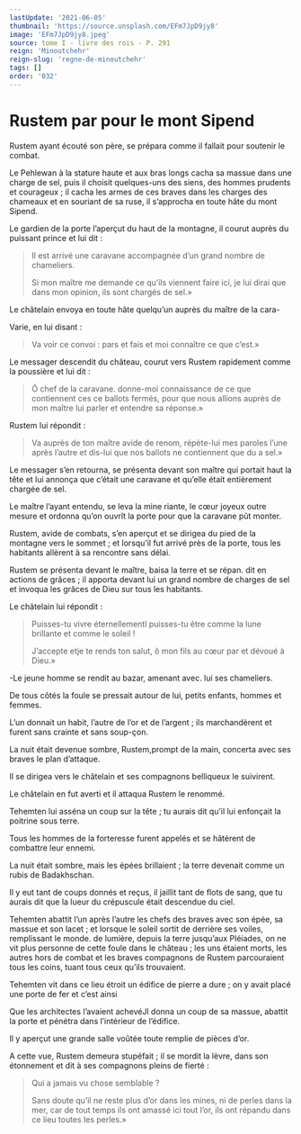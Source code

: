 ```yaml
---
lastUpdate: '2021-06-05'
thumbnail: 'https://source.unsplash.com/EFm7JpD9jy8'
image: 'EFm7JpD9jy8.jpeg'
source: tome I - livre des rois - P. 291
reign: 'Minoutchehr'
reign-slug: 'regne-de-minoutchehr'
tags: []
order: '032'
---
```


# Rustem par pour le mont Sipend

Rustem ayant écouté son père, se prépara comme il fallait pour soutenir le combat.

Le Pehlewan à la stature haute et aux bras longs cacha sa massue dans une charge de sel, puis il choisit quelques-uns des siens, des hommes prudents et courageux ; il cacha les armes de ces braves dans les charges des chameaux et en souriant de sa ruse, il s’approcha en toute hâte du mont Sipend.

Le gardien de la porte l’aperçut du haut de la montagne, il courut auprès du puissant prince et lui dit :

> Il est arrivé une caravane accompagnée d’un grand nombre de chameliers.
>
> Si mon maître me demande ce qu’ils viennent faire ici, je lui dirai que dans mon opinion, ils sont chargés de sel.»

Le châtelain envoya en toute hâte quelqu’un auprès du maître de la cara-

Varie, en lui disant :

> Va voir ce convoi : pars et fais et moi connaître ce que c’est.»

Le messager descendit du château, courut vers Rustem rapidement comme la poussière et lui dit :

> Ô chef de la caravane. donne-moi connaissance de ce que contiennent ces ce ballots fermés, pour que nous allions auprès de mon maître lui parler et entendre sa réponse.»

Rustem lui répondit :

> Va auprès de ton maître avide de renom, répète-lui mes paroles l’une après l’autre et dis-lui que nos ballots ne contiennent que du a sel.»

Le messager s’en retourna, se présenta devant son maître qui portait haut la tête et lui annonça que c’était une caravane et qu’elle était entièrement chargée de sel.

Le maître l’ayant entendu, se leva la mine riante, le cœur joyeux outre mesure et ordonna qu’on ouvrît la porte pour que la caravane pût monter.

Rustem, avide de combats, s’en aperçut et se dirigea du pied de la montagne vers le sommet ; et lorsqu’il fut arrivé près de la porte, tous les habitants allèrent à sa rencontre sans délai.

Rustem se présenta devant le maître, baisa la terre et se répan. dit en actions de grâces ; il apporta devant lui un grand nombre de charges de sel et invoqua les grâces de Dieu sur tous les habitants.

Le châtelain lui répondit :

> Puisses-tu vivre éternellementl puisses-tu être comme la lune brillante et comme le soleil !
>
> J’accepte etje te rends ton salut, ô mon fils au cœur par et dévoué à Dieu.»

-Le jeune homme se rendit au bazar, amenant avec. lui ses chameliers.

De tous côtés la foule se pressait autour de lui, petits enfants, hommes et femmes.

L’un donnait un habit, l’autre de l’or et de l’argent ; ils marchandèrent et furent sans crainte et sans soup-çon.

La nuit était devenue sombre, Rustem,prompt de la main, concerta avec ses braves le plan d’attaque.

Il se dirigea vers le châtelain et ses compagnons belliqueux le suivirent.

Le châtelain en fut averti et il attaqua Rustem le renommé.

Tehemten lui asséna un coup sur la tête ; tu aurais dit qu’il lui enfonçait la poitrine sous terre.

Tous les hommes de la forteresse furent appelés et se hâtèrent de combattre leur ennemi.

La nuit était sombre, mais les épées brillaient ; la terre devenait comme un rubis de Badakhschan.

Il y eut tant de coups donnés et reçus, il jaillit tant de flots de sang, que tu aurais dit que la lueur du crépuscule était descendue du ciel.

Tehemten abattit l’un après l’autre les chefs des braves avec son épée, sa massue et son lacet ; et lorsque le soleil sortit de derrière ses voiles, remplissant le monde. de lumière, depuis la terre jusqu’aux Pléiades, on ne vit plus personne de cette foule dans le château ; les uns étaient morts, les autres hors de combat et les braves compagnons de Rustem parcouraient tous les coins, tuant tous ceux qu’ils trouvaient.

Tehemten vit dans ce lieu étroit un édifice de pierre a dure ; on y avait placé une porte de fer et c’est ainsi

Que les architectes l’avaient achevéJl donna un coup de sa massue, abattit la porte et pénétra dans l’intérieur de l’édifice.

Il y aperçut une grande salle voûtée toute remplie de pièces d’or.

A cette vue, Rustem demeura stupéfait ; il se mordit la lèvre, dans son étonnement et dit à ses compagnons pleins de fierté :

> Qui a jamais vu chose semblable ?
>
> Sans doute qu’il ne reste plus d’or dans les mines, ni de perles dans la mer, car de tout temps ils ont amassé ici tout l’or, ils ont répandu dans ce lieu toutes les perles.»

